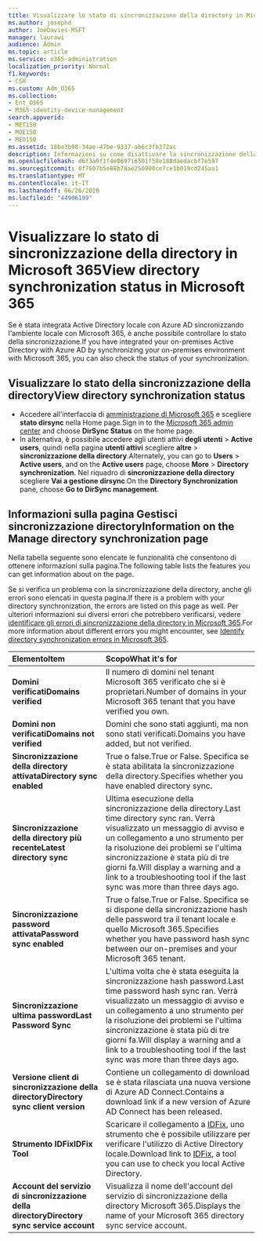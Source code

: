 ```yaml
---
title: Visualizzare lo stato di sincronizzazione della directory in Microsoft 365
ms.author: josephd
author: JoeDavies-MSFT
manager: laurawi
audience: Admin
ms.topic: article
ms.service: o365-administration
localization_priority: Normal
f1.keywords:
- CSH
ms.custom: Adm_O365
ms.collection:
- Ent_O365
- M365-identity-device-management
search.appverid:
- MET150
- MOE150
- MED150
ms.assetid: 18be3b98-34ae-47be-9337-ab6c3fb372ac
description: Informazioni su come disattivare la sincronizzazione della directory. È anche possibile visualizzarne lo stato.
ms.openlocfilehash: d6f3a9f1f4e069716501f58e188daedacbf7e597
ms.sourcegitcommit: 0f7607b5e88b78ae250900ce7ce1b019cd245aa1
ms.translationtype: MT
ms.contentlocale: it-IT
ms.lasthandoff: 06/26/2020
ms.locfileid: "44906199"
---
```

# <a name="view-directory-synchronization-status-in-microsoft-365"></a><span data-ttu-id="c0b65-104">Visualizzare lo stato di sincronizzazione della directory in Microsoft 365</span><span class="sxs-lookup"><span data-stu-id="c0b65-104">View directory synchronization status in Microsoft 365</span></span>

<span data-ttu-id="c0b65-105">Se è stata integrata Active Directory locale con Azure AD sincronizzando l'ambiente locale con Microsoft 365, è anche possibile controllare lo stato della sincronizzazione.</span><span class="sxs-lookup"><span data-stu-id="c0b65-105">If you have integrated your on-premises Active Directory with Azure AD by synchronizing your on-premises environment with Microsoft 365, you can also check the status of your synchronization.</span></span>
  
## <a name="view-directory-synchronization-status"></a><span data-ttu-id="c0b65-106">Visualizzare lo stato della sincronizzazione della directory</span><span class="sxs-lookup"><span data-stu-id="c0b65-106">View directory synchronization status</span></span>

- <span data-ttu-id="c0b65-107">Accedere all'interfaccia di [amministrazione di Microsoft 365](https://admin.microsoft.com) e scegliere **stato dirsync** nella Home page.</span><span class="sxs-lookup"><span data-stu-id="c0b65-107">Sign in to the [Microsoft 365 admin center](https://admin.microsoft.com) and choose **DirSync Status** on the home page.</span></span>
- <span data-ttu-id="c0b65-108">In alternativa, è possibile accedere agli utenti attivi **degli utenti** \> **Active users**, quindi nella pagina **utenti attivi** scegliere **altre** \> **sincronizzazione della directory**.</span><span class="sxs-lookup"><span data-stu-id="c0b65-108">Alternately, you can go to **Users** \> **Active users**, and on the **Active users** page, choose **More** \> **Directory synchronization**.</span></span> <span data-ttu-id="c0b65-109">Nel riquadro di **sincronizzazione della directory** scegliere **Vai a gestione dirsync**.</span><span class="sxs-lookup"><span data-stu-id="c0b65-109">On the **Directory Synchronization** pane, choose **Go to DirSync management**.</span></span>

## <a name="information-on-the-manage-directory-synchronization-page"></a><span data-ttu-id="c0b65-110">Informazioni sulla pagina Gestisci sincronizzazione directory</span><span class="sxs-lookup"><span data-stu-id="c0b65-110">Information on the Manage directory synchronization page</span></span>

<span data-ttu-id="c0b65-111">Nella tabella seguente sono elencate le funzionalità che consentono di ottenere informazioni sulla pagina.</span><span class="sxs-lookup"><span data-stu-id="c0b65-111">The following table lists the features you can get information about on the page.</span></span>
  
<span data-ttu-id="c0b65-112">Se si verifica un problema con la sincronizzazione della directory, anche gli errori sono elencati in questa pagina.</span><span class="sxs-lookup"><span data-stu-id="c0b65-112">If there is a problem with your directory synchronization, the errors are listed on this page as well.</span></span> <span data-ttu-id="c0b65-113">Per ulteriori informazioni sui diversi errori che potrebbero verificarsi, vedere [identificare gli errori di sincronizzazione della directory in Microsoft 365](identify-directory-synchronization-errors.md).</span><span class="sxs-lookup"><span data-stu-id="c0b65-113">For more information about different errors you might encounter, see [Identify directory synchronization errors in Microsoft 365](identify-directory-synchronization-errors.md).</span></span>
  
|<span data-ttu-id="c0b65-114">**Elemento**</span><span class="sxs-lookup"><span data-stu-id="c0b65-114">**Item**</span></span>|<span data-ttu-id="c0b65-115">**Scopo**</span><span class="sxs-lookup"><span data-stu-id="c0b65-115">**What it's for**</span></span>|
|:-----|:-----|
|<span data-ttu-id="c0b65-116">**Domini verificati**</span><span class="sxs-lookup"><span data-stu-id="c0b65-116">**Domains verified**</span></span> | <span data-ttu-id="c0b65-117">Il numero di domini nel tenant Microsoft 365 verificato che si è proprietari.</span><span class="sxs-lookup"><span data-stu-id="c0b65-117">Number of domains in your Microsoft 365 tenant that you have verified you own.</span></span> |
|<span data-ttu-id="c0b65-118">**Domini non verificati**</span><span class="sxs-lookup"><span data-stu-id="c0b65-118">**Domains not verified**</span></span> | <span data-ttu-id="c0b65-119">Domini che sono stati aggiunti, ma non sono stati verificati.</span><span class="sxs-lookup"><span data-stu-id="c0b65-119">Domains you have added, but not verified.</span></span> |
|<span data-ttu-id="c0b65-120">**Sincronizzazione della directory attivata**</span><span class="sxs-lookup"><span data-stu-id="c0b65-120">**Directory sync enabled**</span></span> |<span data-ttu-id="c0b65-121">True o false.</span><span class="sxs-lookup"><span data-stu-id="c0b65-121">True or False.</span></span> <span data-ttu-id="c0b65-122">Specifica se è stata abilitata la sincronizzazione della directory.</span><span class="sxs-lookup"><span data-stu-id="c0b65-122">Specifies whether you have enabled directory sync.</span></span> |
|<span data-ttu-id="c0b65-123">**Sincronizzazione della directory più recente**</span><span class="sxs-lookup"><span data-stu-id="c0b65-123">**Latest directory sync**</span></span> | <span data-ttu-id="c0b65-124">Ultima esecuzione della sincronizzazione della directory.</span><span class="sxs-lookup"><span data-stu-id="c0b65-124">Last time directory sync ran.</span></span> <span data-ttu-id="c0b65-125">Verrà visualizzato un messaggio di avviso e un collegamento a uno strumento per la risoluzione dei problemi se l'ultima sincronizzazione è stata più di tre giorni fa.</span><span class="sxs-lookup"><span data-stu-id="c0b65-125">Will display a warning and a link to a troubleshooting tool if the last sync was more than three days ago.</span></span> |
|<span data-ttu-id="c0b65-126">**Sincronizzazione password attivata**</span><span class="sxs-lookup"><span data-stu-id="c0b65-126">**Password sync enabled**</span></span> | <span data-ttu-id="c0b65-127">True o false.</span><span class="sxs-lookup"><span data-stu-id="c0b65-127">True or False.</span></span> <span data-ttu-id="c0b65-128">Specifica se si dispone della sincronizzazione hash delle password tra il tenant locale e quello Microsoft 365.</span><span class="sxs-lookup"><span data-stu-id="c0b65-128">Specifies whether you have password hash sync between our on-premises and your Microsoft 365 tenant.</span></span> |
|<span data-ttu-id="c0b65-129">**Sincronizzazione ultima password**</span><span class="sxs-lookup"><span data-stu-id="c0b65-129">**Last Password Sync**</span></span> | <span data-ttu-id="c0b65-130">L'ultima volta che è stata eseguita la sincronizzazione hash password.</span><span class="sxs-lookup"><span data-stu-id="c0b65-130">Last time password hash sync ran.</span></span> <span data-ttu-id="c0b65-131">Verrà visualizzato un messaggio di avviso e un collegamento a uno strumento per la risoluzione dei problemi se l'ultima sincronizzazione è stata più di tre giorni fa.</span><span class="sxs-lookup"><span data-stu-id="c0b65-131">Will display a warning and a link to a troubleshooting tool if the last sync was more than three days ago.</span></span> |
|<span data-ttu-id="c0b65-132">**Versione client di sincronizzazione della directory**</span><span class="sxs-lookup"><span data-stu-id="c0b65-132">**Directory sync client version**</span></span> | <span data-ttu-id="c0b65-133">Contiene un collegamento di download se è stata rilasciata una nuova versione di Azure AD Connect.</span><span class="sxs-lookup"><span data-stu-id="c0b65-133">Contains a download link if a new version of Azure AD Connect has been released.</span></span> |
|<span data-ttu-id="c0b65-134">**Strumento IDFix**</span><span class="sxs-lookup"><span data-stu-id="c0b65-134">**IDFix Tool**</span></span> | <span data-ttu-id="c0b65-135">Scaricare il collegamento a [IDFix](install-and-run-idfix.md), uno strumento che è possibile utilizzare per verificare l'utilizzo di Active Directory locale.</span><span class="sxs-lookup"><span data-stu-id="c0b65-135">Download link to [IDFix](install-and-run-idfix.md), a tool you can use to check you local Active Directory.</span></span> |
|<span data-ttu-id="c0b65-136">**Account del servizio di sincronizzazione della directory**</span><span class="sxs-lookup"><span data-stu-id="c0b65-136">**Directory sync service account**</span></span> | <span data-ttu-id="c0b65-137">Visualizza il nome dell'account del servizio di sincronizzazione della directory Microsoft 365.</span><span class="sxs-lookup"><span data-stu-id="c0b65-137">Displays the name of your Microsoft 365 directory sync service account.</span></span> |